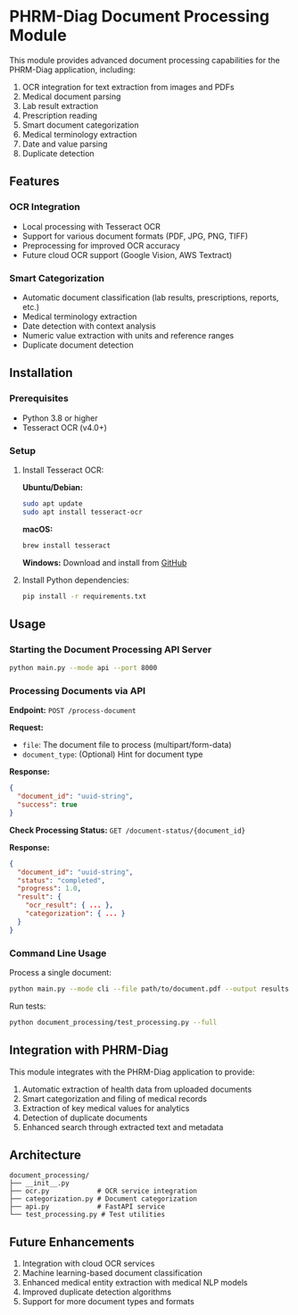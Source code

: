 # PHRM-Diag Document Processing Module

This module provides advanced document processing capabilities for the PHRM-Diag application, including:

1. OCR integration for text extraction from images and PDFs
2. Medical document parsing
3. Lab result extraction
4. Prescription reading
5. Smart document categorization
6. Medical terminology extraction
7. Date and value parsing
8. Duplicate detection

## Features

### OCR Integration
- Local processing with Tesseract OCR
- Support for various document formats (PDF, JPG, PNG, TIFF)
- Preprocessing for improved OCR accuracy
- Future cloud OCR support (Google Vision, AWS Textract)

### Smart Categorization
- Automatic document classification (lab results, prescriptions, reports, etc.)
- Medical terminology extraction
- Date detection with context analysis
- Numeric value extraction with units and reference ranges
- Duplicate document detection

## Installation

### Prerequisites

- Python 3.8 or higher
- Tesseract OCR (v4.0+)

### Setup

1. Install Tesseract OCR:

   **Ubuntu/Debian:**
   ```bash
   sudo apt update
   sudo apt install tesseract-ocr
   ```

   **macOS:**
   ```bash
   brew install tesseract
   ```

   **Windows:**
   Download and install from [GitHub](https://github.com/UB-Mannheim/tesseract/wiki)

2. Install Python dependencies:
   ```bash
   pip install -r requirements.txt
   ```

## Usage

### Starting the Document Processing API Server

```bash
python main.py --mode api --port 8000
```

### Processing Documents via API

**Endpoint:** `POST /process-document`

**Request:**
- `file`: The document file to process (multipart/form-data)
- `document_type`: (Optional) Hint for document type

**Response:**
```json
{
  "document_id": "uuid-string",
  "success": true
}
```

**Check Processing Status:**
`GET /document-status/{document_id}`

**Response:**
```json
{
  "document_id": "uuid-string",
  "status": "completed",
  "progress": 1.0,
  "result": {
    "ocr_result": { ... },
    "categorization": { ... }
  }
}
```

### Command Line Usage

Process a single document:
```bash
python main.py --mode cli --file path/to/document.pdf --output results.json
```

Run tests:
```bash
python document_processing/test_processing.py --full
```

## Integration with PHRM-Diag

This module integrates with the PHRM-Diag application to provide:

1. Automatic extraction of health data from uploaded documents
2. Smart categorization and filing of medical records
3. Extraction of key medical values for analytics
4. Detection of duplicate documents
5. Enhanced search through extracted text and metadata

## Architecture

```
document_processing/
├── __init__.py
├── ocr.py            # OCR service integration
├── categorization.py # Document categorization
├── api.py            # FastAPI service
└── test_processing.py # Test utilities
```

## Future Enhancements

1. Integration with cloud OCR services
2. Machine learning-based document classification
3. Enhanced medical entity extraction with medical NLP models
4. Improved duplicate detection algorithms
5. Support for more document types and formats
